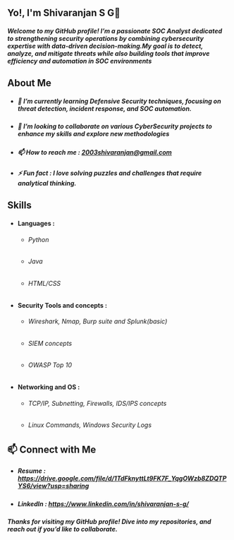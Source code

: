 ## Yo!, I'm Shivaranjan S G👋
##### Welcome to my GitHub profile! I’m a passionate SOC Analyst dedicated to strengthening security operations by combining cybersecurity expertise with data-driven decision-making.My goal is to detect, analyze, and mitigate threats while also building tools that improve efficiency and automation in SOC environments
## About Me
- ##### 🌱 I’m currently learning Defensive Security techniques, focusing on threat detection, incident response, and SOC automation.
- ##### 👯 I’m looking to collaborate on various CyberSecurity projects to enhance my skills and explore new methodologies
- ##### 📫 How to reach me : 2003shivaranjan@gmail.com
- ##### ⚡ Fun fact : I love solving puzzles and challenges that require analytical thinking.
## Skills
- #### Languages :
     - ###### Python
     - ###### Java
     - ###### HTML/CSS
- #### Security Tools and concepts :
     - ###### Wireshark, Nmap, Burp suite and Splunk(basic)
     - ###### SIEM concepts
     - ###### OWASP Top 10
- #### Networking and OS :
     - ###### TCP/IP, Subnetting, Firewalls, IDS/IPS concepts
     - ###### Linux Commands, Windows Security Logs
## 📫 Connect with Me
- ##### Resume : https://drive.google.com/file/d/1TdFknyttLt9FK7F_YqgOWzb8ZDQTPYS6/view?usp=sharing
- ##### LinkedIn : https://www.linkedin.com/in/shivaranjan-s-g/
##### Thanks for visiting my GitHub profile! Dive into my repositories, and reach out if you’d like to collaborate.
